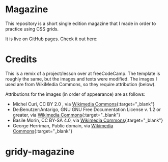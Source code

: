 # Magazine
This repository is a short single edition magazine that I made in order to practice using CSS grids.

It is live on GitHub pages. Check it out here: 

# Credits
This is a remix of a project/lesson over at freeCodeCamp. The template is roughly the same, but the images and texts were modified. The images I used are from WikiMedia Commons, so they require attribution (below).

Attributions for the images (in order of appearance) are as follows:

- Michel Curi, CC BY 2.0 , via [Wikimedia Commons](https://commons.wikimedia.org/wiki/File:Star_Trek-_The_Experience.jpg{:target="_blank"}){:target="_blank"}
- De:Benutzer:Antarigo, GNU GNU Free Documentation License v. 1.2 or greater, via [Wikimedia Commons](https://commons.wikimedia.org/wiki/File:Riesenradoktoberfest.jpg){:target="_blank"}
- Basile Morin, CC BY-SA 4.0, via [Wikimedia Commons](https://commons.wikimedia.org/wiki/File:Illuminated_Ferris_wheel,_bouncing_castle_and_carousel_at_night_in_a_funfair_in_Vientiane,_Laos.jpg){:target="_blank"}
- George Herriman, Public domain, via [Wikimedia Commons](https://commons.wikimedia.org/wiki/File:Krazy_Kat_1918-09-07.png){:target="_blank"}
# gridy-magazine
